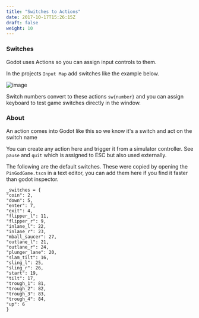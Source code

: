 ```yaml
---
title: "Switches to Actions"
date: 2017-10-17T15:26:15Z
draft: false
weight: 10
---
```


### Switches

Godot uses Actions so you can assign input controls to them.

In the projects `Input Map` add switches like the example below.

![image](../../images/godot-input-actions.jpg)

Switch numbers convert to these actions `sw{number}` and you can assign keyboard to test game switches directly in the window.


### About

An action comes into Godot like this so we know it's a switch and act on the switch name

You can create any action here and trigger it from a simulator controller. See `pause` and `quit` which is assigned to ESC but also used externally.

The following are the default switches. These were copied by opening the `PinGodGame.tscn` in a text editor, you can add them here if you find it faster than godot inspector.

```
_switches = {
"coin": 2,
"down": 5,
"enter": 7,
"exit": 4,
"flipper_l": 11,
"flipper_r": 9,
"inlane_l": 22,
"inlane_r": 23,
"mball_saucer": 27,
"outlane_l": 21,
"outlane_r": 24,
"plunger_lane": 20,
"slam_tilt": 16,
"sling_l": 25,
"sling_r": 26,
"start": 19,
"tilt": 17,
"trough_1": 81,
"trough_2": 82,
"trough_3": 83,
"trough_4": 84,
"up": 6
}
```